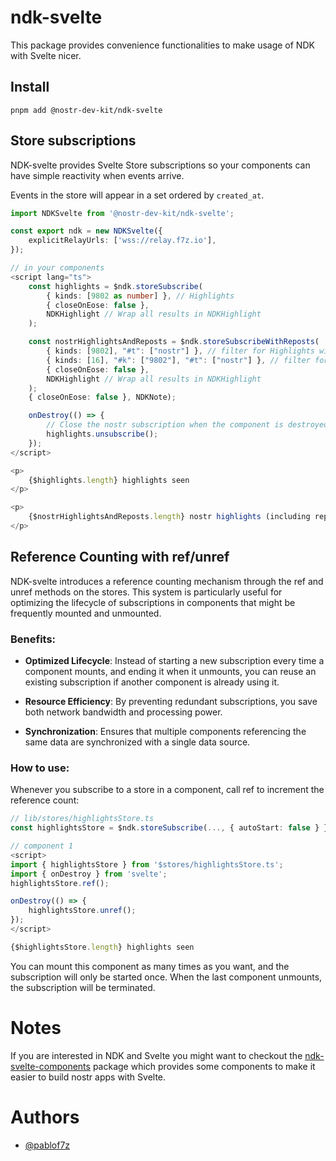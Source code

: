 # ndk-svelte

This package provides convenience functionalities to make usage of NDK with Svelte nicer.

## Install

```
pnpm add @nostr-dev-kit/ndk-svelte
```

## Store subscriptions

NDK-svelte provides Svelte Store subscriptions so your components can have simple reactivity
when events arrive.

Events in the store will appear in a set ordered by `created_at`.

```typescript
import NDKSvelte from '@nostr-dev-kit/ndk-svelte';

const export ndk = new NDKSvelte({
    explicitRelayUrls: ['wss://relay.f7z.io'],
});
```

```typescript
// in your components
<script lang="ts">
    const highlights = $ndk.storeSubscribe(
        { kinds: [9802 as number] }, // Highlights
        { closeOnEose: false },
        NDKHighlight // Wrap all results in NDKHighlight
    );

    const nostrHighlightsAndReposts = $ndk.storeSubscribeWithReposts(
        { kinds: [9802], "#t": ["nostr"] }, // filter for Highlights with Nostr
        { kinds: [16], "#k": ["9802"], "#t": ["nostr"] }, // filter for Reposts of Highlights with Nostr
        { closeOnEose: false },
        NDKHighlight // Wrap all results in NDKHighlight
    );
    { closeOnEose: false }, NDKNote);

    onDestroy(() => {
        // Close the nostr subscription when the component is destroyed
        highlights.unsubscribe();
    });
</script>

<p>
    {$highlights.length} highlights seen
</p>

<p>
    {$nostrHighlightsAndReposts.length} nostr highlights (including reposts)
</p>
```

## Reference Counting with ref/unref

NDK-svelte introduces a reference counting mechanism through the ref and unref methods on the stores. This system is particularly useful for optimizing the lifecycle of subscriptions in components that might be frequently mounted and unmounted.

### Benefits:

 * **Optimized Lifecycle**: Instead of starting a new subscription every time a component mounts, and ending it when it unmounts, you can reuse an existing subscription if another component is already using it.

 * **Resource Efficiency**: By preventing redundant subscriptions, you save both network bandwidth and processing power.

 * **Synchronization**: Ensures that multiple components referencing the same data are synchronized with a single data source.

### How to use:

Whenever you subscribe to a store in a component, call ref to increment the reference count:

```typescript
// lib/stores/highlightsStore.ts
const highlightsStore = $ndk.storeSubscribe(..., { autoStart: false } });

// component 1
<script>
import { highlightsStore } from '$stores/highlightsStore.ts';
import { onDestroy } from 'svelte';
highlightsStore.ref();

onDestroy(() => {
    highlightsStore.unref();
});
</script>

{$highlightsStore.length} highlights seen
```

You can mount this component as many times as you want, and the subscription will only be started once. When the last component unmounts, the subscription will be terminated.

# Notes
If you are interested in NDK and Svelte you might want to checkout the
[ndk-svelte-components](https://github.com/nostr-dev-kit/ndk-svelte-components) package
which provides some components to make it easier to build nostr apps with Svelte.

# Authors

* [@pablof7z](https://nostr.com/npub1l2vyh47mk2p0qlsku7hg0vn29faehy9hy34ygaclpn66ukqp3afqutajft)
